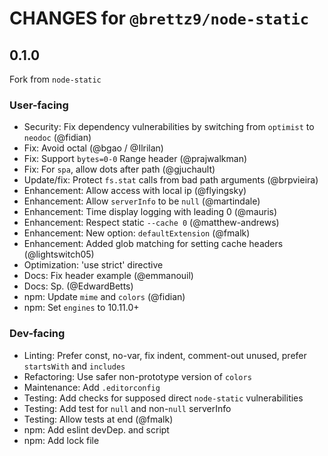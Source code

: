 # CHANGES for `@brettz9/node-static`

## 0.1.0

Fork from `node-static`

### User-facing

- Security: Fix dependency vulnerabilities by switching from `optimist` to
    `neodoc` (@fidian)
- Fix: Avoid octal (@bgao / @Ilrilan)
- Fix: Support `bytes=0-0` Range header (@prajwalkman)
- Fix: For `spa`, allow dots after path (@gjuchault)
- Update/fix: Protect `fs.stat` calls from bad path arguments (@brpvieira)
- Enhancement: Allow access with local ip (@flyingsky)
- Enhancement: Allow `serverInfo` to be `null` (@martindale)
- Enhancement: Time display logging with leading 0 (@mauris)
- Enhancement: Respect static `--cache 0` (@matthew-andrews)
- Enhancement: New option: `defaultExtension` (@fmalk)
- Enhancement: Added glob matching for setting cache headers (@lightswitch05)
- Optimization: 'use strict' directive
- Docs: Fix header example (@emmanouil)
- Docs: Sp. (@EdwardBetts)
- npm: Update `mime` and `colors` (@fidian)
- npm: Set `engines` to 10.11.0+

### Dev-facing

- Linting: Prefer const, no-var, fix indent, comment-out unused,
    prefer `startsWith` and `includes`
- Refactoring: Use safer non-prototype version of `colors`
- Maintenance: Add `.editorconfig`
- Testing: Add checks for supposed direct `node-static` vulnerabilities
- Testing: Add test for `null` and non-`null` serverInfo
- Testing: Allow tests at end (@fmalk)
- npm: Add eslint devDep. and script
- npm: Add lock file
